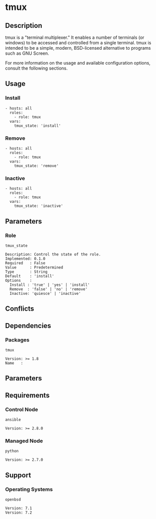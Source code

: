 # tmux

## Description

tmux is a "terminal multiplexer." It enables a number of terminals (or windows)
to be accessed and controlled from a single terminal. tmux is intended to be a
simple, modern, BSD-licensed alternative to programs such as GNU Screen.

For more information on the usage and available configuration options,
consult the following sections.

## Usage

### Install

```
- hosts: all
  roles:
    - role: tmux
  vars:
    tmux_state: 'install'
```

### Remove

```
- hosts: all
  roles:
    - role: tmux
  vars:
    tmux_state: 'remove'
```

### Inactive

```
- hosts: all
  roles:
    - role: tmux
  vars:
    tmux_state: 'inactive'
```

## Parameters

### Role

`tmux_state`

    Description: Control the state of the role.
    Implemented: 0.1.0
    Required   : False
    Value      : Predetermined
    Type       : String
    Default    : 'install'
    Options    :
      Install : 'true' | 'yes' | 'install'
      Remove  : 'false' | 'no' | 'remove'
      Inactive: 'quiesce' | 'inactive'

## Conflicts

## Dependencies

### Packages

`tmux`

    Version: >= 1.8
    Name   :

## Parameters

## Requirements

### Control Node

`ansible`

    Version: >= 2.8.0

### Managed Node

`python`

    Version: >= 2.7.0

## Support

### Operating Systems

`openbsd`

    Version: 7.1
    Version: 7.2
